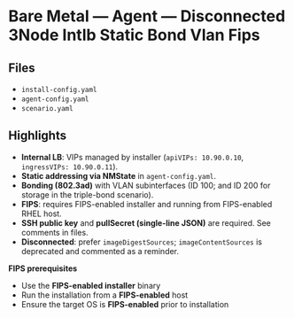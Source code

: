 # Bare Metal — Agent — Disconnected 3Node Intlb Static Bond Vlan Fips

## Files
- `install-config.yaml`
- `agent-config.yaml`
- `scenario.yaml`

## Highlights
- **Internal LB**: VIPs managed by installer (`apiVIPs: 10.90.0.10`, `ingressVIPs: 10.90.0.11`).
- **Static addressing via NMState** in `agent-config.yaml`.
- **Bonding (802.3ad)** with VLAN subinterfaces (ID 100; and ID 200 for storage in the triple-bond scenario).
- **FIPS**: requires FIPS-enabled installer and running from FIPS-enabled RHEL host.
- **SSH public key** and **pullSecret (single-line JSON)** are required. See comments in files.
- **Disconnected**: prefer `imageDigestSources`; `imageContentSources` is deprecated and commented as a reminder.

<!-- START: OCP Repo Fix — Agent FIPS prerequisites (installer/host/OS) -->
**FIPS prerequisites**
- Use the **FIPS-enabled installer** binary
- Run the installation from a **FIPS-enabled** host
- Ensure the target OS is **FIPS-enabled** prior to installation
<!-- END: OCP Repo Fix — Agent FIPS prerequisites (installer/host/OS) -->
